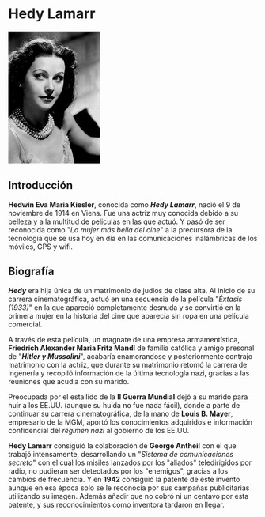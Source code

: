 # Hedy Lamarr

![image](hedyLamarr.png)

## Introducción
**Hedwin Eva Maria Kiesler**, conocida como ***Hedy Lamarr***, nació el 9 de noviembre de 1914 en Viena.
Fue una actriz muy conocida debido a su belleza y a la multitud de [peliculas](peliculas.md) en las que actuó. Y pasó de ser reconocida
como "*La mujer más bella del cine*" a la precursora de la tecnología que se usa hoy en día en las comunicaciones inalámbricas de los móviles,
GPS y wifi.

## Biografía

***Hedy*** era hija única de un matrimonio de judios de clase alta. Al inicio de su carrera cinematográfica, actuó en una secuencia de la película "*Éxtasis (1933)*"
en la que apareció completamente desnuda y se convirtió en la primera mujer en la historia del cine que aparecía sin ropa en una película comercial.

A través de esta película, un magnate de una empresa armamentística, **Friedrich Alexander Maria Fritz Mandl** de familia católica y amigo presonal de "***Hitler y 
Mussolini***", acabaría enamorandose y posteriormente contrajo matrimonio con la actriz, que durante su matrimonio retomó la carrera de ingenería y recopiló
información de la última tecnología nazi, gracias a las reuniones que acudía con su marido.

Preocupada por el estallido de la **II Guerra Mundial** dejó a su marido para huir a los EE.UU. (aunque su huida no fue nada fácil), donde a parte de continuar
su carrera cinematográfica, de la mano de **Louis B. Mayer**, empresario de la MGM, aportó los conocimientos adquiridos e información confidencial del *régimen nazi*
al gobierno de los EE.UU.

**Hedy Lamarr** consiguió la colaboración de **George Antheil** con el que trabajó intensamente, desarrollando un "*Sistema de comunicaciones secreto*" con el cual
los misiles lanzados por los "aliados" teledirigídos por radio, no pudieran ser detectados por los "enemigos", gracias a los cambios de frecuencia. Y en **1942** consiguió la patente de este invento aunque en esa época solo se le reconocía por sus campañas publicitarias utilizando su imagen. Además añadir que no cobró ni un centavo por esta patente, y sus reconocimientos como inventora tardaron en llegar.
